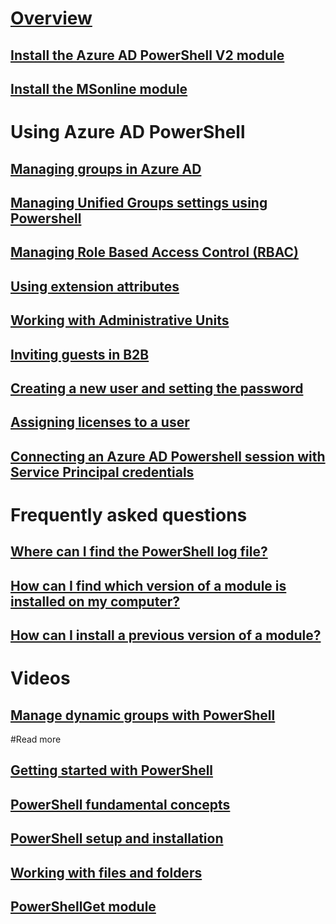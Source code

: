 # [Overview](overview.md)
## [Install the Azure AD PowerShell V2 module](install-adv2.md)
## [Install the MSonline module](install-msonlinev1.md)
# Using Azure AD PowerShell
## [Managing groups in Azure AD](https://docs.microsoft.com/en-us/azure/active-directory/active-directory-accessmanagement-groups-settings-v2-cmdlets)
## [Managing Unified Groups settings using Powershell](https://docs.microsoft.com/en-us/azure/active-directory/active-directory-accessmanagement-groups-settings-cmdlets)
## [Managing Role Based Access Control (RBAC)](https://docs.microsoft.com/en-us/azure/active-directory/role-based-access-control-manage-access-powershell)
## [Using extension attributes](using-extension-attributes-sample.md)
## [Working with Administrative Units](Working-with-Administrative-Units.md)
## [Inviting guests in B2B](https://docs.microsoft.com/en-us/azure/active-directory/active-directory-b2b-code-samples#powershell-example)
## [Creating a new user and setting the password](new-user-sample.md)
## [Assigning licenses to a user](Enabling-licenses-sample.md)
## [Connecting an Azure AD Powershell session with Service Principal credentials](signing-in-service-principal.md)
# Frequently asked questions
## [Where can I find the PowerShell log file?](PowerShell-logfile.md)
## [How can I find which version of a module is installed on my computer?](Find-Module-version.md)
## [How can I install a previous version of a module?](Install-previous-version.md)
# Videos
## [Manage dynamic groups with PowerShell](https://channel9.msdn.com/Series/Azure-Active-Directory-Videos-Demos/Managing-dynamic-groups-with-Azure-AD-PowerShell)
#Read more
## [Getting started with PowerShell](https://msdn.microsoft.com/powershell/scripting/getting-started/getting-started-with-windows-powershell)
## [PowerShell fundamental concepts](https://msdn.microsoft.com/en-us/powershell/scripting/getting-started/fundamental-concepts)
## [PowerShell setup and installation](https://msdn.microsoft.com/en-us/powershell/scripting/setup/setup-reference)
## [Working with files and folders](https://msdn.microsoft.com/en-us/powershell/scripting/getting-started/cookbooks/working-with-files-and-folders)
## [PowerShellGet module](https://msdn.microsoft.com/powershell/reference/5.1/PowerShellGet/PowerShellGet)
